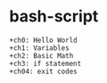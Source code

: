 # bash-script #
```
+ch0: Hello World
+ch1: Variables
+ch2: Basic Math
+ch3: if statement
+ch04: exit codes

```
